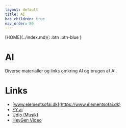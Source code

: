 ```yaml
---
layout: default
title: AI
has_children: true
nav_order: 80
---
```


<span class="fs-1">
[HOME](../index.md){: .btn .btn-blue }
</span>

# AI
Diverse materialler og links omkring AI og brugen af AI.

# Links
- [www.elementsofai.dk](https://www.elementsofai.dk)
- [EY.ai](https://www.ey.com)
- [Udio (Musik)](https://www.udio.com)
- [HeyGen Video](https://www.heygen.com)